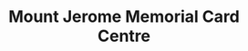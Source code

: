---
title: "Mount Jerome Memorial Card Centre"
url: /dublin/mount-jerome-memorial-card-centre/
shop: Allgemein
---